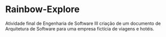 # Rainbow-Explore
Atividade final de Engenharia de Software III
criação de um documento de Arquitetura de Software para uma empresa fictícia de viagens e hotéis.

